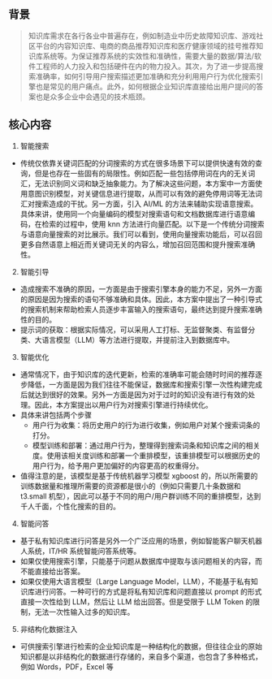 ## 背景
> 知识库需求在各行各业中普遍存在，例如制造业中历史故障知识库、游戏社区平台的内容知识库、电商的商品推荐知识库和医疗健康领域的挂号推荐知识库系统等。为保证推荐系统的实效性和准确性，需要大量的数据/算法/软件工程师的人力投入和包括硬件在内的物力投入。其次，为了进一步提高搜索准确率，如何引导用户搜索描述更加准确和充分利用用户行为优化搜索引擎也是常见的用户痛点。此外，如何根据企业知识库直接给出用户提问的答案也是众多企业中会遇见的技术瓶颈。

## 核心内容
1. 智能搜索
* 传统仅依靠关键词匹配的分词搜索的方式在很多场景下可以提供快速有效的查询，但是也存在一些固有的局限性。例如匹配一些包括停用词在内的无关词汇，无法识别同义词和缺乏抽象能力。为了解决这些问题，本方案中一方面使用意图识别模型，对关键信息进行提取，从而可以有效的避免停用词等无法词汇对搜索造成的干扰。另一方面，引入 AI/ML 的方法来辅助实现语意搜索。具体来讲，使用同一个向量编码的模型对搜索语句和文档数据库进行语意编码，在检索的过程中，使用 knn 方法进行向量匹配。以下是一个传统分词搜索与语意向量搜索的对比展示。我们可以看到，使用向量搜索功能后，可以召回更多自然语意上相近而关键词无关的内容么，增加召回范围和提升搜索准确性。
2. 智能引导
* 造成搜索不准确的原因，一方面是由于搜索引擎本身的能力不足，另外一方面的原因是因为搜索的语句不够准确和具体。因此，本方案中提出了一种引导式的搜索机制来帮助检索人员逐步丰富输入的搜索语句，最终达到提升搜索准确性的目的。
* 提示词的获取：根据实际情况，可以采用人工打标、无监督聚类、有监督分类、大语言模型（LLM）等方法进行提取，并提前注入到数据库中。
3. 智能优化
* 通常情况下，由于知识库的迭代更新，检索的准确率可能会随时时间的推荐逐步降低，一方面是因为我们往往不能保证，数据库和搜索引擎一次性构建完成后就达到很好的效果。另外一方面是因为对于过时的知识没有进行有效的处理。因此，本方案提出以用户行为对搜索引擎进行持续优化。
* 具体来讲包括两个步骤
  * 用户行为收集：将历史用户的行为进行收集，例如用户对某个搜索词条的打分。
  * 模型训练和部署：通过用户行为，整理得到搜索词条和知识库之间的相关度。使用该相关度训练和部署一个重排模型，该重排模型可以根据历史的用户行为，给予用户更加偏好的内容更高的权重得分。
* 值得注意的是，该模型是基于传统机器学习模型 xgboost 的，所以所需要的训练数据量和推理所需要的资源都是很小的（例如只需要几十条数据和 t3.small 机型），因此可以基于不同的用户/用户群训练不同的重排模型，达到千人千面，个性化搜索的目的。
4. 智能问答
* 基于私有知识库进行问答是另外一个广泛应用的场景，例如智能客户聊天机器人系统，IT/HR 系统智能问答系统等。
* 如果仅使用搜索引擎，只能基于问题从数据库中提取与该问题相关的内容，而不能直接给出答案。
* 如果仅使用大语言模型（Large Language Model，LLM），不能基于私有知识库进行问答。一种可行的方式是将私有知识库和问题直接以 prompt 的形式直接一次性给到 LLM，然后让 LLM 给出回答。但是受限于 LLM Token 的限制，无法一次性输入过多的知识库。
5. 非结构化数据注入
* 可供搜索引擎进行检索的企业知识库是一种结构化的数据，但往往企业的原始知识都是以非结构化的数据进行存储的，来自多个渠道，也包含了多种格式，例如 Words，PDF，Excel 等
